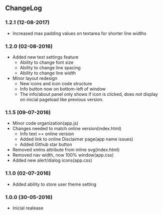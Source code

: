 ## ChangeLog

### 1.2.1 (12-08-2017)

- Increased max padding values on textarea for shorter line widths

### 1.2.0 (02-08-2016)

- Added new text settings feature
    - Ability to change font size
    - Ability to change line spacing
    - Ability to change line width
- Minor layout redesign
    - New icons and icon code structure
    - Info button now on bottom-left of window
    - The info/about panel only shows if icon is clicked, does not display on inicial pageload like previous version.

### 1.1.5 (09-07-2016)

- Minor code organization(app.js)
- Changes needed to match online version(index.html)
    - Info text == online version
    - Added link to online Disclaimer page(app name issues)
    - Added Github star button
- Removed xmlns attribute from inline svg(index.html)
- Removed nav width, now 100% window(app.css)
- Added new alert/dialog icons(app.css)

### 1.1.0 (02-07-2016)

- Added ability to store user theme setting

### 1.0.0 (30-05-2016)

- Inicial realease
